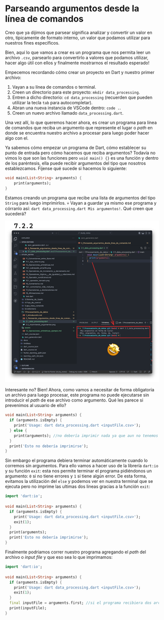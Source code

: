 # Parseando argumentos desde la línea de comandos

Creo que ya dijimos que parsear significa analizar y convertir un valor en otro, típicamente de formato interno, un valor que podamos utilizar para nuestros fines específicos.

Bien, aquí lo que vamos a crear es un programa que nos permita leer un archivo `.csv`, parsearlo para convertirlo a valores que podamos utilizar, hacer algo útil con ellos y finalmente mostrarnos el resultado esperado!

Empecemos recordando cómo crear un proyecto en Dart y nuestro primer archivo:

1. Vayan a su línea de comandos o terminal.
2. Creen un directorio para este proyecto: `mkdir data_processing`.
3. Entren a dicho directorio: `cd data_processing` (recuerden que pueden utilizar la tecla `tab` para autocompletar).
4. Abran una nueva instancia de VSCode dentro: `code .`.
5. Creen un nuevo archivo llamado `data_processing.dart`.

Una vez allí, lo que queremos hacer ahora, es crear un programa para línea de comandos que reciba un argumento que represente el lugar o _path_ en donde se encuentra nuestro archivo a procesar para luego poder hacer algo con el.

Ya sabemos cómo empezar un programa de Dart, cómo establecer su punto de entrada pero cómo hacemos que reciba argumentos? Todavía no vimos lo que son las funciones pero `void main() {}` es una función y dentro de los paréntesis, ella puede recibir argumentos del tipo que nosotros establezcamos. Fíjense qué sucede si hacemos lo siguiente:

```dart
void main(List<String> arguments) {
    print(arguments);
}
```

Estamos creando un programa que recibe una lista de argumentos del tipo `String` para luego imprimirlos. 💀 Vayan a guardar ya mismo ese programa y córranlo así: `dart data_processing.dart Mis argumentos!`. Qué creen que sucederá?

![Imprimiendo arguments](https://raw.githubusercontent.com/themonkslab/courses/main/dart/7.Procesamiento_de_datos/2.2_imprimiendo_argumentos.png)

Interesante no? Bien! Ahora, como vamos a necesitar de forma obligatoria un archivo para luego procesar, este programa no puede ejecutarse sin introducir el _path_ de ese archivo como argumento. Qué les parece si prevenimos al usuario de ello?

```dart
void main(List<String> arguments) {
  if (arguments.isEmpty) {
    print('Usage: dart data_processing.dart <inputFile.csv>');
  } else {
    print(arguments); //no debería imprimir nada ya que aun no tenemos argumentos
  }
  print('Esto no debería imprimirse'); 
}
```

Sin embargo el programa debiera terminar automáticamente cuando lo corremos sin argumentos. Para ello vamos a hacer uso de la librería `dart:io` y su función `exit`: esta nos permite terminar el programa pidiéndonos un argumento: `0` si no tiene errores y `1` si tiene algún error. De esta forma, evitamos la utilización del `else` y podemos ver en nuestra terminal que se ejecuta pero no imprime las ultimas dos lineas gracias a la función `exit`:

```dart
import 'dart:io';

void main(List<String> arguments) {
  if (arguments.isEmpty) {
    print('Usage: dart data_processing.dart <inputFile.csv>');
    exit(1);
  }
  print(arguments);
  print('Esto no debería imprimirse');
}
```

Finalmente podriamos correr nuestro programa agregando el _path_ del archivo o _input file_ y que eso sea lo que imprimamos:

```dart
import 'dart:io';

void main(List<String> arguments) {
  if (arguments.isEmpty) {
    print('Usage: dart data_processing.dart <inputFile.csv>');
    exit(1);
  }
  final inputFile = arguments.first; //si el programa recibiera dos archivos como argumento desde la línea de comando esta variable tomaría el valor del path del primero de ellos
  print(inputFile);
}
```
